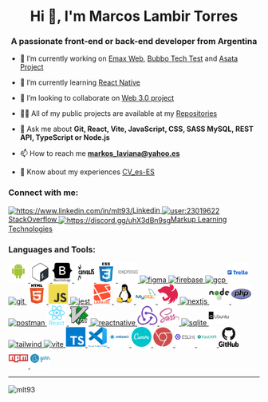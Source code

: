 <h1 align="center">Hi 👋, I'm Marcos Lambir Torres</h1>
<h3 align="center">A passionate front-end or back-end developer from Argentina</h3>

- 🔭 I’m currently working on [Emax Web](https://emaxenergia.com/), [Bubbo Tech Test](https://github.com/MLT93/bubbo-technical-test) and [Asata Project]()

- 🌱 I’m currently learning [React Native](https://www.codecademy.com/learn/learn-react-native)

- 👯 I’m looking to collaborate on [Web 3.0 project](https://github.com/Develhope-e3/pancake-swap)

- 👨‍💻 All of my public projects are available at my [Repositories](https://github.com/MLT93?tab=repositories)

- 💬 Ask me about **Git, React, Vite, JavaScript, CSS, SASS MySQL, REST API, TypeScript or Node.js**

- 📫 How to reach me **markos_laviana@yahoo.es**

- 📄 Know about my experiences [CV_es-ES](https://github.com/MLT93/MLT93/blob/main/es_ES_CV_marcos-lambir-torres.pdf)

<h3 align="left">Connect with me:</h3>
<p align="left">
<a href="https://linkedin.com/in/https://www.linkedin.com/in/mlt93/" target="blank"><img align="center" src="https://raw.githubusercontent.com/rahuldkjain/github-profile-readme-generator/master/src/images/icons/Social/linked-in-alt.svg" alt="https://www.linkedin.com/in/mlt93/" height="30" width="40" />Linkedin </a>
<a href="https://stackoverflow.com/users/user:23019622" target="blank"><img align="center" src="https://raw.githubusercontent.com/rahuldkjain/github-profile-readme-generator/master/src/images/icons/Social/stack-overflow.svg" alt="user:23019622" height="30" width="40" />StackOverflow  </a>
<a href="https://discord.gg/https://discord.gg/uhX3dBn9sg" target="blank"><img align="center" src="https://raw.githubusercontent.com/rahuldkjain/github-profile-readme-generator/master/src/images/icons/Social/discord.svg" alt="https://discord.gg/uhX3dBn9sg" height="30" width="40" />Markup Learning Technologies  </a>
</p>

<h3 align="left">Languages and Tools:</h3>
<p align="left"> <a href="https://developer.android.com" target="_blank" rel="noreferrer"> <img src="https://raw.githubusercontent.com/devicons/devicon/master/icons/android/android-original-wordmark.svg" alt="android" width="40" height="40"/> </a> <a href="https://www.gnu.org/software/bash/" target="_blank" rel="noreferrer"> <img src="https://raw.githubusercontent.com/devicons/devicon/55609aa5bd817ff167afce0d965585c92040787a/icons/bash/bash-original.svg" alt="bash" width="40" height="40"/> </a> <a href="https://getbootstrap.com" target="_blank" rel="noreferrer"> <img src="https://raw.githubusercontent.com/devicons/devicon/master/icons/bootstrap/bootstrap-plain-wordmark.svg" alt="bootstrap" width="40" height="40"/> </a> <a href="https://canvasjs.com" target="_blank" rel="noreferrer"> <img src="https://raw.githubusercontent.com/Hardik0307/Hardik0307/master/assets/canvasjs-charts.svg" alt="canvasjs" width="40" height="40"/> </a> <a href="https://www.w3schools.com/css/" target="_blank" rel="noreferrer"> <img src="https://raw.githubusercontent.com/devicons/devicon/master/icons/css3/css3-original-wordmark.svg" alt="css3" width="40" height="40"/> </a> <a href="https://expressjs.com" target="_blank" rel="noreferrer"> <img src="https://raw.githubusercontent.com/devicons/devicon/master/icons/express/express-original-wordmark.svg" alt="express" width="40" height="40"/> </a> <a href="https://www.figma.com/" target="_blank" rel="noreferrer"> <img src="https://www.vectorlogo.zone/logos/figma/figma-icon.svg" alt="figma" width="40" height="40"/> </a> <a href="https://firebase.google.com/" target="_blank" rel="noreferrer"> <img src="https://www.vectorlogo.zone/logos/firebase/firebase-icon.svg" alt="firebase" width="40" height="40"/> </a> <a href="https://cloud.google.com" target="_blank" rel="noreferrer"> <img src="https://www.vectorlogo.zone/logos/google_cloud/google_cloud-icon.svg" alt="gcp" width="40" height="40"/> <a href="https://www.trello.com/" target="_blank" rel="noreferrer"> <img src="https://raw.githubusercontent.com/devicons/devicon/55609aa5bd817ff167afce0d965585c92040787a/icons/trello/trello-plain-wordmark.svg" alt="trello" width="40" height="40"/> </a> </a> <a href="https://git-scm.com/" target="_blank" rel="noreferrer"> <img src="https://www.vectorlogo.zone/logos/git-scm/git-scm-icon.svg" alt="git" width="40" height="40"/> </a> <a href="https://www.w3.org/html/" target="_blank" rel="noreferrer"> <img src="https://raw.githubusercontent.com/devicons/devicon/master/icons/html5/html5-original-wordmark.svg" alt="html5" width="40" height="40"/> </a> <a href="https://developer.mozilla.org/en-US/docs/Web/JavaScript" target="_blank" rel="noreferrer"> <img src="https://raw.githubusercontent.com/devicons/devicon/master/icons/javascript/javascript-original.svg" alt="javascript" width="40" height="40"/> </a> <a href="https://jestjs.io" target="_blank" rel="noreferrer"> <img src="https://www.vectorlogo.zone/logos/jestjsio/jestjsio-icon.svg" alt="jest" width="40" height="40"/> </a> <a href="https://laravel.com/" target="_blank" rel="noreferrer"> <img src="https://raw.githubusercontent.com/devicons/devicon/master/icons/laravel/laravel-plain-wordmark.svg" alt="laravel" width="40" height="40"/> </a> <a href="https://www.linux.org/" target="_blank" rel="noreferrer"> <img src="https://raw.githubusercontent.com/devicons/devicon/master/icons/linux/linux-original.svg" alt="linux" width="40" height="40"/> </a> <a href="https://www.mysql.com/" target="_blank" rel="noreferrer"> <img src="https://github.com/devicons/devicon/blob/master/icons/mysql/mysql-original-wordmark.svg" alt="mysql" width="40" height="40"/> </a> <a href="https://nestjs.com/" target="_blank" rel="noreferrer"> <img src="https://raw.githubusercontent.com/devicons/devicon/master/icons/nestjs/nestjs-plain.svg" alt="nestjs" width="40" height="40"/> </a> <a href="https://nextjs.org/" target="_blank" rel="noreferrer"> <img src="https://cdn.worldvectorlogo.com/logos/nextjs-2.svg" alt="nextjs" width="40" height="40"/> </a> <a href="https://nodejs.org" target="_blank" rel="noreferrer"> <img src="https://raw.githubusercontent.com/devicons/devicon/master/icons/nodejs/nodejs-original-wordmark.svg" alt="nodejs" width="40" height="40"/> </a> <a href="https://www.php.net" target="_blank" rel="noreferrer"> <img src="https://raw.githubusercontent.com/devicons/devicon/master/icons/php/php-original.svg" alt="php" width="40" height="40"/> </a> <a href="https://postman.com" target="_blank" rel="noreferrer"> <img src="https://www.vectorlogo.zone/logos/getpostman/getpostman-icon.svg" alt="postman" width="40" height="40"/> </a> <a href="https://reactjs.org/" target="_blank" rel="noreferrer"> <img src="https://raw.githubusercontent.com/devicons/devicon/master/icons/react/react-original-wordmark.svg" alt="react" width="40" height="40"/> </a> <a href="https://www.vim.org/" target="_blank" rel="noreferrer"> <img src="https://raw.githubusercontent.com/devicons/devicon/55609aa5bd817ff167afce0d965585c92040787a/icons/vim/vim-original.svg" alt="vim" width="40" height="40"/> </a> <a href="https://reactnative.dev/" target="_blank" rel="noreferrer"> <img src="https://reactnative.dev/img/header_logo.svg" alt="reactnative" width="40" height="40"/> </a> <a href="https://redux.js.org" target="_blank" rel="noreferrer"> <img src="https://raw.githubusercontent.com/devicons/devicon/master/icons/redux/redux-original.svg" alt="redux" width="40" height="40"/> </a> <a href="https://sass-lang.com" target="_blank" rel="noreferrer"> <img src="https://raw.githubusercontent.com/devicons/devicon/master/icons/sass/sass-original.svg" alt="sass" width="40" height="40"/> </a> <a href="https://www.sqlite.org/" target="_blank" rel="noreferrer"> <img src="https://www.vectorlogo.zone/logos/sqlite/sqlite-icon.svg" alt="sqlite" width="40" height="40"/> </a> <a href="https://ubuntu.com/" target="_blank" rel="noreferrer"> <img src="https://raw.githubusercontent.com/devicons/devicon/55609aa5bd817ff167afce0d965585c92040787a/icons/ubuntu/ubuntu-plain-wordmark.svg" alt="ubuntu" width="40" height="40"/> </a> <a href="https://tailwindcss.com/" target="_blank" rel="noreferrer"> <img src="https://www.vectorlogo.zone/logos/tailwindcss/tailwindcss-icon.svg" alt="tailwind" width="40" height="40"/> </a> <a href="https://vitejs.dev/" target="_blank" rel="noreferrer"> <img src="https://upload.wikimedia.org/wikipedia/commons/f/f1/Vitejs-logo.svg" alt="vite" width="40" height="40"/> </a> <a href="https://www.typescriptlang.org/" target="_blank" rel="noreferrer"> <img src="https://raw.githubusercontent.com/devicons/devicon/master/icons/typescript/typescript-original.svg" alt="typescript" width="40" height="40"/> </a> <a href="https://code.visualstudio.com/" target="_blank" rel="noreferrer"> <img src="https://raw.githubusercontent.com/devicons/devicon/55609aa5bd817ff167afce0d965585c92040787a/icons/vscode/vscode-original-wordmark.svg" alt="vscode" width="40" height="40"/> </a> <a href="https://webpack.js.org" target="_blank" rel="noreferrer"> <img src="https://raw.githubusercontent.com/devicons/devicon/d00d0969292a6569d45b06d3f350f463a0107b0d/icons/webpack/webpack-original-wordmark.svg" alt="webpack" width="40" height="40"/> </a> <a href="https://www.canva.com" target="_blank" rel="noreferrer"> <img src="https://raw.githubusercontent.com/devicons/devicon/55609aa5bd817ff167afce0d965585c92040787a/icons/canva/canva-original.svg" alt="canva" width="40" height="40"/> </a> <a href="https://www.chromium.org/Home/" target="_blank" rel="noreferrer"> <img src="https://raw.githubusercontent.com/devicons/devicon/55609aa5bd817ff167afce0d965585c92040787a/icons/chrome/chrome-plain.svg" alt="chromium" width="40" height="40"/> </a> <a href="https://eslint.org/" target="_blank" rel="noreferrer"> <img src="https://raw.githubusercontent.com/devicons/devicon/55609aa5bd817ff167afce0d965585c92040787a/icons/eslint/eslint-original-wordmark.svg" alt="eslint" width="40" height="40"/> </a> <a href="https://fastapi.tiangolo.com/" target="_blank" rel="noreferrer"> <img src="https://raw.githubusercontent.com/devicons/devicon/55609aa5bd817ff167afce0d965585c92040787a/icons/fastapi/fastapi-original-wordmark.svg" alt="fastapi" width="40" height="40"/> </a> <a href="https://github.com/" target="_blank" rel="noreferrer"> <img src="https://raw.githubusercontent.com/devicons/devicon/55609aa5bd817ff167afce0d965585c92040787a/icons/github/github-original-wordmark.svg" alt="github" width="40" height="40"/> </a> <a href="https://www.npmjs.com/" target="_blank" rel="noreferrer"> <img src="https://raw.githubusercontent.com/devicons/devicon/55609aa5bd817ff167afce0d965585c92040787a/icons/npm/npm-original-wordmark.svg" alt="npm" width="40" height="40"/> </a> <a href="https://yarnpkg.com/" target="_blank" rel="noreferrer"> <img src="https://raw.githubusercontent.com/devicons/devicon/55609aa5bd817ff167afce0d965585c92040787a/icons/yarn/yarn-original-wordmark.svg" alt="yarn" width="40" height="40"/> </a> </p>
<hr />
<p><img align="center" src="https://github-readme-stats.vercel.app/api/top-langs?username=mlt93&show_icons=true&locale=en&layout=compact" alt="mlt93" /></p>
